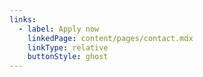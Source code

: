 ```yaml
---
links:
  - label: Apply now
    linkedPage: content/pages/contact.mdx
    linkType: relative
    buttonStyle: ghost
---
```


